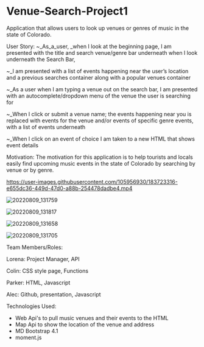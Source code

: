 # Venue-Search-Project1
Application that allows users to look up venues or genres of music in the state of Colorado.

User Story:
~_As_a_user, _when I look at the beginning page, I am presented with the title and search venue/genre bar underneath when I look underneath the Search Bar,

~_I am presented with a list of events happening near the user’s location and a previous searches container along with a popular venues container

~_As a user when I am typing a venue out on the search bar, I am presented with an autocomplete/dropdown menu of the venue the user is searching for

~_When I click or submit a venue name; the events happening near you is replaced with events for the venue and/or events of specific genre events, with a list of events underneath

~_When I click on an event of choice I am taken to a new HTML that shows event details

Motivation: The motivation for this application is to help tourists and locals easily find upcoming music events in the state of Colorado by searching by venue or by genre.





https://user-images.githubusercontent.com/105956930/183723316-e655dc36-449d-47d0-a88b-254478dadbe4.mp4

![20220809_131759](https://user-images.githubusercontent.com/105956930/183767716-2ec4dbf6-10b0-4bc3-85c4-f29557520424.jpg)

![20220809_131817](https://user-images.githubusercontent.com/105956930/183767767-fdfe5110-699e-4fbb-9f68-e20e2802fe21.jpg)

![20220809_131658](https://user-images.githubusercontent.com/105956930/183767829-24c24909-57da-45c0-8d1c-dcc6aaad62e9.jpg)

![20220809_131705](https://user-images.githubusercontent.com/105956930/183767906-f08ade9d-a044-4948-b266-7dc620f622be.jpg)







Team Members/Roles:

Lorena: Project Manager, API

Colin: CSS style page, Functions

Parker: HTML, Javascript

Alec: Github, presentation, Javascript


Technologies Used:

- Web Api's to pull music venues and their events to the HTML
- Map Api to show the location of the venue and address
- MD Bootstrap 4.1
- moment.js
